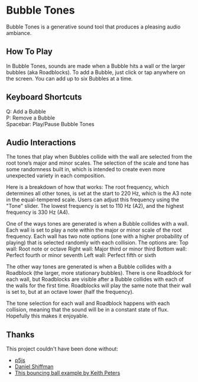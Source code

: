 # Bubble Tones

Bubble Tones is a generative sound tool that produces a pleasing audio ambiance.

## How To Play

In Bubble Tones, sounds are made when a Bubble hits a wall or the larger bubbles (aka Roadblocks). To add a Bubble, just click or tap anywhere on the screen. You can add up to six Bubbles at a time.

## Keyboard Shortcuts

Q: Add a Bubble  
P: Remove a Bubble  
Spacebar: Play/Pause Bubble Tones

## Audio Interactions

The tones that play when Bubbles collide with the wall are selected from the root tone’s major and minor scales. The selection of the scale and tone has some randomness built in, which is intended to create even more unexpected variety in each composition.

Here is a breakdown of how that works:
The root frequency, which determines all other tones, is set at the start to 220 Hz, which is the A3 note in the equal-tempered scale. Users can adjust this frequency using the "Tone" slider. The lowest frequency is set to 110 Hz (A2), and the highest frequency is 330 Hz (A4).

One of the ways tones are generated is when a Bubble collides with a wall. Each wall is set to play a note within the major or minor scale of the root frequency. Each wall has two note options (one with a higher probability of playing) that is selected randomly with each collision. The options are:
Top wall: Root note or octave
Right wall: Major third or minor third
Bottom wall: Perfect fourth or minor seventh
Left wall: Perfect fifth or sixth

The other way tones are generated is when a Bubble collides with a Roadblock (the larger, more stationary bubbles). There is one Roadblock for each wall, but Roadblocks are visible after a Bubble collides with each of the walls for the first time. Roadblocks will play the same note that their wall is set to, but at an octave lower (half the frequency).

The tone selection for each wall and Roadblock happens with each collision, meaning that the sound will be in a constant state of flux. Hopefully this makes it enjoyable.

## Thanks

This project couldn't have been done without:

- [p5js](https://p5js.org/)
- [Daniel Shiffman](http://shiffman.net/)
- [This bouncing ball example by Keith Peters](https://processing.org/examples/bouncybubbles.html)
